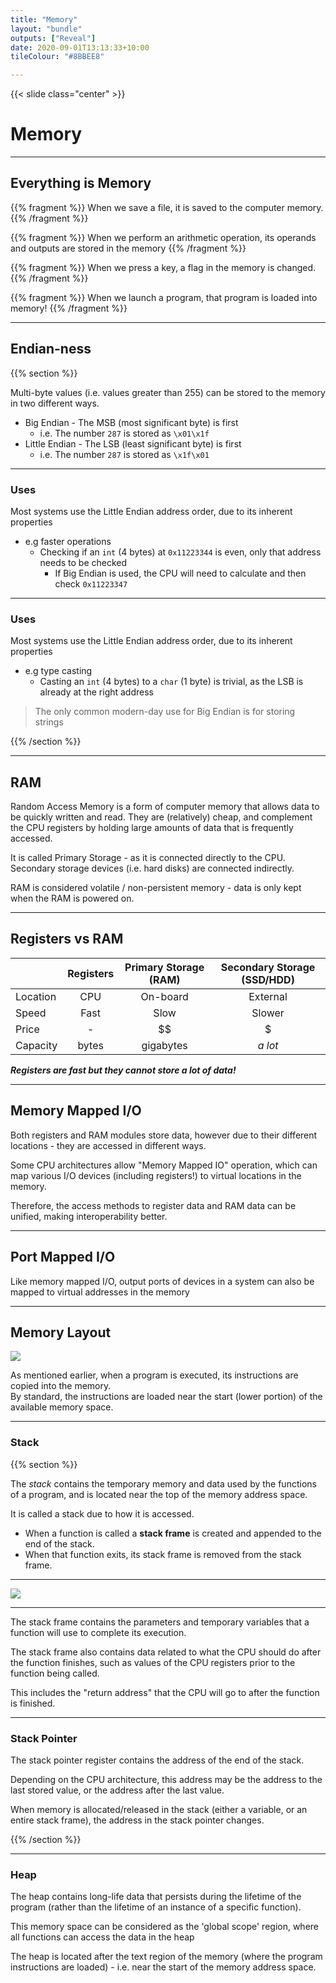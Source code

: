 ```yaml
---
title: "Memory"
layout: "bundle"
outputs: ["Reveal"]
date: 2020-09-01T13:13:33+10:00
tileColour: "#8BBEE8"

---
```


{{< slide class="center" >}}

# Memory 

---

## Everything is Memory

{{% fragment %}}
When we save a file, it is saved to the computer memory.
{{% /fragment %}}

{{% fragment %}}
When we perform an arithmetic operation, its operands and outputs are stored in the memory
{{% /fragment %}}

{{% fragment %}}
When we press a key, a flag in the memory is changed.
{{% /fragment %}}

{{% fragment %}}
When we launch a program, that program is loaded into memory!
{{% /fragment %}}

---

## Endian-ness

{{% section %}}

Multi-byte values (i.e. values greater than 255) can be stored to the memory in two different ways.

* Big Endian - The MSB (most significant byte) is first
  * i.e. The number `287` is stored as `\x01\x1f`
* Little Endian - The LSB (least significant byte) is first
  * i.e. The number `287` is stored as `\x1f\x01`

---

### Uses

Most systems use the Little Endian address order, due to its inherent properties

* e.g faster operations
  * Checking if an `int` (4 bytes) at `0x11223344` is even, only that address needs to be checked
    * If Big Endian is used, the CPU will need to calculate and then check `0x11223347`

---

### Uses

Most systems use the Little Endian address order, due to its inherent properties

* e.g type casting
  * Casting an `int` (4 bytes) to a `char` (1 byte) is trivial, as the LSB is already at the right address

> The only common modern-day use for Big Endian is for storing strings

{{% /section %}}

---

## RAM

Random Access Memory is a form of computer memory that allows data to be quickly written and read. They are (relatively) cheap, and complement the CPU registers by holding large amounts of data that is frequently accessed.

It is called Primary Storage - as it is connected directly to the CPU. Secondary storage devices (i.e. hard disks) are connected indirectly.  

RAM is considered volatile / non-persistent memory - data is only kept when the RAM is powered on.

---

## Registers vs RAM

||Registers|Primary Storage (RAM)|Secondary Storage (SSD/HDD)|
|:---|:---:|:---:|:---:|
|Location|CPU|On-board|External|
|Speed|Fast|Slow|Slower|
|Price|-|$$|$|
|Capacity|bytes|gigabytes|_a lot_|

***Registers are fast but they cannot store a lot of data!***

---

## Memory Mapped I/O

Both registers and RAM modules store data, however due to their different locations - they are accessed in different ways.  

Some CPU architectures allow "Memory Mapped IO" operation, which can map various I/O devices (including registers!) to virtual locations in the memory.

Therefore, the access methods to register data and RAM data can be unified, making interoperability better.

---

## Port Mapped I/O

Like memory mapped I/O, output ports of devices in a system can also be mapped to virtual addresses in the memory

---

## Memory Layout

![](https://i.stack.imgur.com/oETv1.jpg)

As mentioned earlier, when a program is executed, its instructions are copied into the memory.  
By standard, the instructions are loaded near the start (lower portion) of the available memory space.

---

### Stack

{{% section %}}

The _stack_ contains the temporary memory and data used by the functions of a program, and is located near the top of the memory address space.

It is called a stack due to how it is accessed.

* When a function is called a **stack frame** is created and appended to the end of the stack.
* When that function exits, its stack frame is removed from the stack frame.

---

![](https://upload.wikimedia.org/wikipedia/commons/thumb/d/d3/Call_stack_layout.svg/513px-Call_stack_layout.svg.png)

---

The stack frame contains the parameters and temporary variables that a function will use to complete its execution.  

The stack frame also contains data related to what the CPU should do after the function finishes, such as values of the CPU registers prior to the function being called.  

This includes the "return address" that the CPU will go to after the function is finished.

---

### Stack Pointer

The stack pointer register contains the address of the end of the stack.  

Depending on the CPU architecture, this address may be the address to the last stored value, or the address after the last value.

When memory is allocated/released in the stack (either a variable, or an entire stack frame), the address in the stack pointer changes.  

{{% /section %}}

---

### Heap

The heap contains long-life data that persists during the lifetime of the program (rather than the lifetime of an instance of a specific function).

This memory space can be considered as the 'global scope' region, where all functions can access the data in the heap

The heap is located after the text region of the memory (where the program instructions are loaded) - i.e. near the start of the memory address space.

<!-- --- -->

<!-- ## Memory Allocation (in C) -->

<!-- #include <stdio.h>

int someValue = 0xCAFECAFE;

void doSomething() {
  doAnotherThing();
  someValue = 0xdeadbeef;
}

void doAnotherThing() {
}

int main() {
  doSomething();
  return 1;
} -->

<!-- gcc -m32 -fno-stack-protector -z execstack -Wl,-z,norelro -fno-pic -no-pie test.c -o test -->